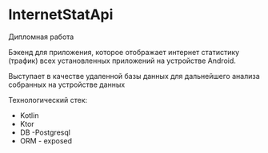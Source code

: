 # InternetStatApi

Дипломная работа

Бэкенд для приложения, которое отображает интернет статистику (трафик) всех установленных приложений на устройстве Android. 

Выступает в качестве удаленной базы данных для дальнейшего анализа собранных на устройстве данных

Технологический стек:
- Kotlin
- Ktor
- DB -Postgresql
- ORM - exposed
